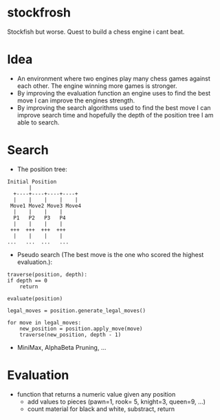 # stockfrosh
Stockfish but worse. Quest to build a chess engine i cant beat.

# Idea 
- An environment where two engines play many chess games against each other. The engine winning more games is stronger. 
- By improving the evaluation function an engine uses to find the best move I can improve the engines strength. 
- By improving the search algorithms used to find the best move I can improve search time and hopefully the depth of the position tree I am able to search.

# Search
- The position tree:
```
Initial Position
       |
  +----+----+----+----+
  |    |    |    |    |
 Move1 Move2 Move3 Move4
  |    |    |    |
  P1   P2   P3   P4
  |    |    |    |
 +++  +++  +++  +++
  |    |    |    |
...   ...  ...   ...

```

- Pseudo search (The best move is the one who scored the highest evaluation.): 
```
traverse(position, depth):
if depth == 0
    return

evaluate(position)
    
legal_moves = position.generate_legal_moves()
    
for move in legal_moves:
    new_position = position.apply_move(move)
    traverse(new_position, depth - 1)
```

- MiniMax, AlphaBeta Pruning, ...

# Evaluation
- function that returns a numeric value given any position
    - add values to pieces (pawn=1, rook= 5, knight=3, queen=9, ...)
    - count material for black and white, substract, return



